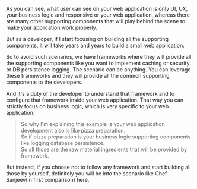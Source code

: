 As you can see, what user can see on your web application is only UI, UX, your business logic and responsive or your web application, whereas there are many other supporting components that will play
behind the scene to make your application work properly.

But as a developer, if I start focusing on building all the supporting components, it will take years and years to build a small web application.

So to avoid such scenarios, we have frameworks where they will provide all the supporting components like you want to implement caching or security or DB persistence logging.
The scenario can be anything.
You can leverage these frameworks and they will provide all the common supporting components to the developers.

And it's a duty of the developer to understand that framework and to configure that framework inside your web application.
That way you can strictly focus on business logic, which is very specific to your web application.

>So why I'm explaining this example is your web application development also is like pizza preparation.\
So if pizza preparation is your business logic supporting components like logging database persistence.\
So all those are the raw material ingredients that will be provided by framework.

But instead, if you choose not to follow any framework and start building all those by yourself, definitely
you will be into the scenario like Chef Sanjeev(in first comparison) here.
